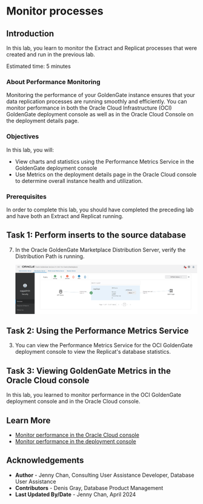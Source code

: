 # Monitor processes

## Introduction

In this lab, you learn to monitor the Extract and Replicat processes that were created and run in the previous lab.

Estimated time: 5 minutes

### About Performance Monitoring

Monitoring the performance of your GoldenGate instance ensures that your data replication processes are running smoothly and efficiently. You can monitor performance in both the Oracle Cloud Infrastructure (OCI) GoldenGate deployment console as well as in the Oracle Cloud Console on the deployment details page.

### Objectives

In this lab, you will:
* View charts and statistics using the Performance Metrics Service in the GoldenGate deployment console
* Use Metrics on the deployment details page in the Oracle Cloud console to determine overall instance health and utilization.

### Prerequisites

In order to complete this lab, you should have completed the preceding lab and have both an Extract and Replicat running.

## Task 1: Perform inserts to the source database

[](include:01-perform-inserts-source-db.md)

7.  In the Oracle GoldenGate Marketplace Distribution Server, verify the Distribution Path is running.

    ![Distribution Server Overview page](images/04-00.png " ")

## Task 2: Using the Performance Metrics Service

[](include:02-performance-metrics-server.md)

3.  You can view the Performance Metrics Service for the OCI GoldenGate deployment console to view the Replicat's database statistics.

## Task 3: Viewing GoldenGate Metrics in the Oracle Cloud console

[](include:03-viewing-gg-metrics-console.md)

In this lab, you learned to monitor performance in the OCI GoldenGate deployment console and in the Oracle Cloud console.

## Learn More

* [Monitor performance in the Oracle Cloud console](https://docs.oracle.com/en/cloud/paas/goldengate-service/vddvk/index.html)
* [Monitor performance in the deployment console](https://docs.oracle.com/en/cloud/paas/goldengate-service/alllr/index.html)

## Acknowledgements
* **Author** - Jenny Chan, Consulting User Assistance Developer, Database User Assistance
* **Contributors** -  Denis Gray, Database Product Management
* **Last Updated By/Date** - Jenny Chan, April 2024
